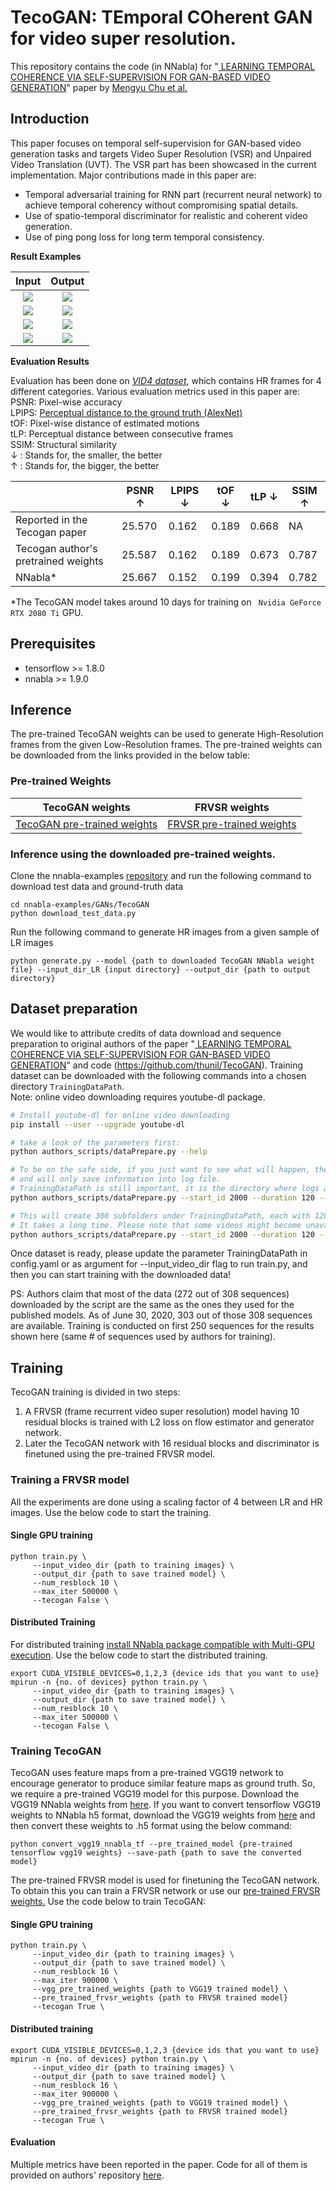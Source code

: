 # TecoGAN: TEmporal COherent GAN for video super resolution.
This repository contains the code (in NNabla) for "[ LEARNING TEMPORAL COHERENCE VIA SELF-SUPERVISION
FOR GAN-BASED VIDEO GENERATION](https://arxiv.org/pdf/1811.09393.pdf)"
paper by [Mengyu Chu et al.](https://github.com/thunil/TecoGAN)

## Introduction
This paper focuses on temporal self-supervision for GAN-based video generation tasks and targets Video Super Resolution (VSR) and Unpaired Video Translation (UVT). 
The VSR part has been showcased in the current implementation. Major contributions made in this paper are:
* Temporal adversarial training for RNN part (recurrent neural network) to achieve temporal coherency without compromising spatial details.
* Use of spatio-temporal discriminator for realistic and coherent video generation.
* Use of ping pong loss for long term temporal consistency.

__Result Examples__

| Input                  | Output                  |
| :--------------------: | :---------------------: |
| ![](results/cropped_lr_city.gif) | ![](results/cropped_sr_city.gif) |
| ![](results/cropped_lr_bridge.gif) | ![](results/cropped_sr_bridge.gif) |
| ![](results/cropped_lr_robo.gif) | ![](results/cropped_sr_robo.gif) |
| ![](results/cropped_lr_face.gif) | ![](results/cropped_sr_face.gif) |

__Evaluation Results__

Evaluation has been done on [*VID4 dataset*](https://ge.in.tum.de/download/data/TecoGAN/vid4_HR.zip), which contains HR frames for 4 different categories.
Various evaluation metrics used in this paper are:<br>
PSNR: Pixel-wise accuracy<br>
LPIPS: [Perceptual distance to the ground truth (AlexNet)](https://github.com/sony/nnabla-examples/tree/master/utils/neu/metrics/lpips)<br>
tOF: Pixel-wise distance of estimated motions<br>
tLP: Perceptual distance between consecutive frames<br>
SSIM: Structural similarity<br>
&#8595; : Stands for, the smaller, the better<br>
&#8593; : Stands for, the bigger, the better

| | PSNR &#8593;| LPIPS &#8595;| tOF &#8595;| tLP &#8595;| SSIM &#8593;|
|---|---|---|---|---|---|
| Reported in the Tecogan paper | 25.570 | 0.162 | 0.189 | 0.668 | NA |
| Tecogan author's pretrained weights | 25.587 | 0.162 | 0.189 | 0.673 |0.787 |
| NNabla* | 25.667 | 0.152 | 0.199 | 0.394 |0.782 |

*The TecoGAN model takes around 10 days for training on ` Nvidia GeForce RTX 2080 Ti` GPU.

## Prerequisites
* tensorflow >= 1.8.0
* nnabla >= 1.9.0
## Inference
The pre-trained TecoGAN weights can be used to generate High-Resolution frames from the given Low-Resolution frames. The pre-trained weights can be downloaded from the links provided in the below table:

### Pre-trained Weights
| TecoGAN weights | FRVSR weights |
|---|---|
|[TecoGAN pre-trained weights](https://nnabla.org/pretrained-models/nnabla-examples/GANs/tecogan/tecogan_model.h5)|[FRVSR pre-trained weights](https://nnabla.org/pretrained-models/nnabla-examples/GANs/tecogan/frvsr_model.h5)|

### Inference using the downloaded pre-trained weights.
Clone the nnabla-examples [repository](https://github.com/sony/nnabla-examples.git) and run the following command to download test data and ground-truth data
```
cd nnabla-examples/GANs/TecoGAN
python download_test_data.py 
```
Run the following command to generate HR images from a given sample of LR images
```
python generate.py --model {path to downloaded TecoGAN NNabla weight file} --input_dir_LR {input directory} --output_dir {path to output directory}
```
## Dataset preparation
We would like to attribute credits of data download and sequence preparation to original authors of the paper "[ LEARNING TEMPORAL COHERENCE VIA SELF-SUPERVISION FOR GAN-BASED VIDEO GENERATION](https://arxiv.org/pdf/1811.09393.pdf)" and code (https://github.com/thunil/TecoGAN).
Training dataset can be downloaded with the following commands into a chosen directory `TrainingDataPath`.  
Note: online video downloading requires youtube-dl package.  

```bash
# Install youtube-dl for online video downloading
pip install --user --upgrade youtube-dl

# take a look of the parameters first:
python authors_scripts/dataPrepare.py --help

# To be on the safe side, if you just want to see what will happen, the following line won't download anything,
# and will only save information into log file.
# TrainingDataPath is still important, it is the directory where logs are saved: TrainingDataPath/log/logfile_mmddHHMM.txt
python authors_scripts/dataPrepare.py --start_id 2000 --duration 120 --disk_path TrainingDataPath --TEST

# This will create 308 subfolders under TrainingDataPath, each with 120 frames, from 28 online videos.
# It takes a long time. Please note that some videos might become unavailable in future.
python authors_scripts/dataPrepare.py --start_id 2000 --duration 120 --REMOVE --disk_path TrainingDataPath

```
Once dataset is ready, please update the parameter TrainingDataPath in config.yaml or as argument for --input_video_dir flag to run train.py, and then you can start training with the downloaded data! 

PS: Authors claim that most of the data (272 out of 308 sequences) downloaded by the script are the same as the ones they used for the published models. As of June 30, 2020,  303 out of those 308 sequences are available. Training is conducted on first 250 sequences for the results shown here (same # of sequences used by authors for training). 
## Training
TecoGAN training is divided in two steps:
1. A FRVSR (frame recurrent video super resolution) model having 10 residual blocks is trained with L2 loss on flow estimator and generator network.
2. Later the TecoGAN network with 16 residual blocks and discriminator is finetuned using the pre-trained FRVSR model. 
### Training a FRVSR model 
All the experiments are done using a scaling factor of 4 between LR and HR images.
Use the below code to start the training.
#### Single GPU training
```
python train.py \
     --input_video_dir {path to training images} \
     --output_dir {path to save trained model} \
     --num_resblock 10 \
     --max_iter 500000 \
     --tecogan False \
```
#### Distributed Training
For distributed training [install NNabla package compatible with Multi-GPU execution](https://nnabla.readthedocs.io/en/latest/python/pip_installation_cuda.html#pip-installation-distributed). Use the below code to start the distributed training.
```
export CUDA_VISIBLE_DEVICES=0,1,2,3 {device ids that you want to use}
mpirun -n {no. of devices} python train.py \
     --input_video_dir {path to training images} \
     --output_dir {path to save trained model} \
     --num_resblock 10 \
     --max_iter 500000 \
     --tecogan False \
```
### Training TecoGAN
TecoGAN uses feature maps from a pre-trained VGG19 network to encourage generator to produce similar feature maps as ground truth.
So, we require a pre-trained VGG19 model for this purpose. Download the VGG19 NNabla weights 
from [here](https://nnabla.org/pretrained-models/nnabla-examples/tecogan/vgg19.h5). If you want to convert tensorflow VGG19 weights to NNabla h5
format, download the VGG19 weights from [here](http://download.tensorflow.org/models/vgg_19_2016_08_28.tar.gz) and then convert these weights to .h5 format using the below command:
```
python convert_vgg19_nnabla_tf --pre_trained_model {pre-trained tensorflow vgg19 weights} --save-path {path to save the converted model}
```

The pre-trained FRVSR model is used for finetuning the TecoGAN network. 
To obtain this you can train a FRVSR network or use our [pre-trained FRVSR weights.](https://nnabla.org/pretrained-models/nnabla-examples/GANs/tecogan/frvsr_model.h5)
Use the code below to train TecoGAN:
#### Single GPU training
```
python train.py \
     --input_video_dir {path to training images} \
     --output_dir {path to save trained model} \
     --num_resblock 16 \
     --max_iter 900000 \
     --vgg_pre_trained_weights {path to VGG19 trained model} \
     --pre_trained_frvsr_weights {path to FRVSR trained model}
     --tecogan True \
```
#### Distributed training
```
export CUDA_VISIBLE_DEVICES=0,1,2,3 {device ids that you want to use}
mpirun -n {no. of devices} python train.py \
     --input_video_dir {path to training images} \
     --output_dir {path to save trained model} \
     --num_resblock 16 \
     --max_iter 900000 \
     --vgg_pre_trained_weights {path to VGG19 trained model} \
     --pre_trained_frvsr_weights {path to FRVSR trained model}
     --tecogan True \
```

#### Evaluation
Multiple metrics have been reported in the paper. Code for all of them is provided on authors' repository [here](https://github.com/thunil/TecoGAN).